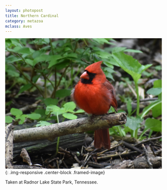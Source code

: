 ```yaml
---
layout: photopost 
title: Northern Cardinal
category: metazoa
mclass: Aves
---
```


![Northern Cardinal](/images/20170501_northern_cardinal_2_small.jpg){: .img-responsive .center-block .framed-image}

Taken at Radnor Lake State Park, Tennessee.
